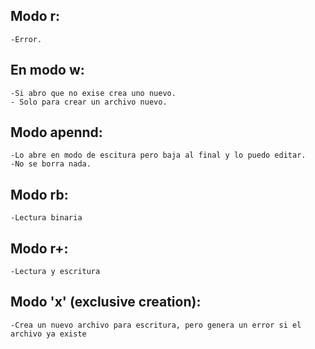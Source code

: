 ## Modo r: 
    -Error.
## En modo w:  
    -Si abro que no exise crea uno nuevo.
    - Solo para crear un archivo nuevo.
##  Modo apennd:
    -Lo abre en modo de escitura pero baja al final y lo puedo editar.
    -No se borra nada.
## Modo rb:
    -Lectura binaria
## Modo r+:
    -Lectura y escritura
## Modo 'x' (exclusive creation): 
    -Crea un nuevo archivo para escritura, pero genera un error si el archivo ya existe